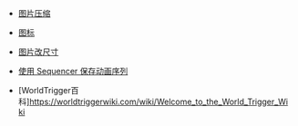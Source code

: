 - [图片压缩](https://docsmall.com/image-compress)
- [图标](https://www.iconfont.cn/)
- [图片改尺寸](https://docsmall.com/image-resize)
  
- [使用 Sequencer 保存动画序列](https://youtu.be/w9mijf-gKOg?si=zR1Rm_LlA8-Zzdlz)

- [WorldTrigger百科]https://worldtriggerwiki.com/wiki/Welcome_to_the_World_Trigger_Wiki